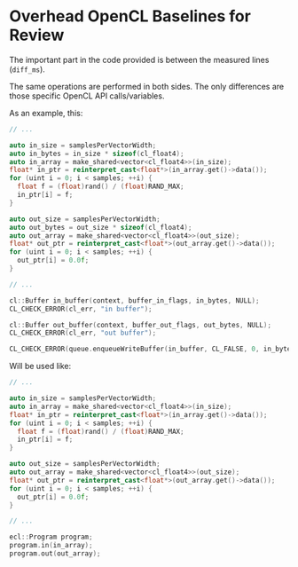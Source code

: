 # Overhead OpenCL Baselines for Review

The important part in the code provided is between the measured lines (`diff_ms`).

The same operations are performed in both sides. The only differences are those specific OpenCL API calls/variables.

As an example, this:

```cpp
// ...

auto in_size = samplesPerVectorWidth;
auto in_bytes = in_size * sizeof(cl_float4);
auto in_array = make_shared<vector<cl_float4>>(in_size);
float* in_ptr = reinterpret_cast<float*>(in_array.get()->data());
for (uint i = 0; i < samples; ++i) {
  float f = (float)rand() / (float)RAND_MAX;
  in_ptr[i] = f;
}

auto out_size = samplesPerVectorWidth;
auto out_bytes = out_size * sizeof(cl_float4);
auto out_array = make_shared<vector<cl_float4>>(out_size);
float* out_ptr = reinterpret_cast<float*>(out_array.get()->data());
for (uint i = 0; i < samples; ++i) {
  out_ptr[i] = 0.0f;
}

// ...

cl::Buffer in_buffer(context, buffer_in_flags, in_bytes, NULL);
CL_CHECK_ERROR(cl_err, "in buffer");

cl::Buffer out_buffer(context, buffer_out_flags, out_bytes, NULL);
CL_CHECK_ERROR(cl_err, "out buffer");

CL_CHECK_ERROR(queue.enqueueWriteBuffer(in_buffer, CL_FALSE, 0, in_bytes, in_ptr, NULL));
```

Will be used like:

```cpp
// ...

auto in_size = samplesPerVectorWidth;
auto in_array = make_shared<vector<cl_float4>>(in_size);
float* in_ptr = reinterpret_cast<float*>(in_array.get()->data());
for (uint i = 0; i < samples; ++i) {
  float f = (float)rand() / (float)RAND_MAX;
  in_ptr[i] = f;
}

auto out_size = samplesPerVectorWidth;
auto out_array = make_shared<vector<cl_float4>>(out_size);
float* out_ptr = reinterpret_cast<float*>(out_array.get()->data());
for (uint i = 0; i < samples; ++i) {
  out_ptr[i] = 0.0f;
}

// ...

ecl::Program program;
program.in(in_array);
program.out(out_array);
```
